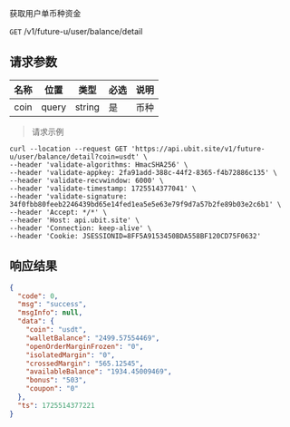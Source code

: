 获取用户单币种资金

`GET` /v1/future-u/user/balance/detail

## 请求参数

| 名称   | 位置    | 类型     | 必选 | 说明 |
|------|-------|--------|----|----|
| coin | query | string | 是  | 币种 |

> 请求示例

```shell
curl --location --request GET 'https://api.ubit.site/v1/future-u/user/balance/detail?coin=usdt' \
--header 'validate-algorithms: HmacSHA256' \
--header 'validate-appkey: 2fa91add-388c-44f2-8365-f4b72886c135' \
--header 'validate-recvwindow: 6000' \
--header 'validate-timestamp: 1725514377041' \
--header 'validate-signature: 34f0fbb80feeb2246439bd65e14fed1ea5e5e63e79f9d7a57b2fe89b03e2c6b1' \
--header 'Accept: */*' \
--header 'Host: api.ubit.site' \
--header 'Connection: keep-alive' \
--header 'Cookie: JSESSIONID=8FF5A9153450BDA558BF120CD75F0632'
```

## 响应结果

```json
{
  "code": 0,
  "msg": "success",
  "msgInfo": null,
  "data": {
    "coin": "usdt",
    "walletBalance": "2499.57554469",
    "openOrderMarginFrozen": "0",
    "isolatedMargin": "0",
    "crossedMargin": "565.12545",
    "availableBalance": "1934.45009469",
    "bonus": "503",
    "coupon": "0"
  },
  "ts": 1725514377221
}
```


